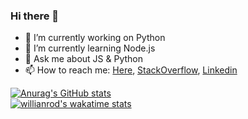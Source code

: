 ### Hi there 👋

<!--
**alifakoor/alifakoor** is a ✨ _special_ ✨ repository because its `README.md` (this file) appears on your GitHub profile.

Here are some ideas to get you started:

- 🔭 I’m currently working on ...
- 🌱 I’m currently learning ...
- 👯 I’m looking to collaborate on ...
- 🤔 I’m looking for help with ...
- 💬 Ask me about ...
- 📫 How to reach me: ...
- 😄 Pronouns: ...
- ⚡ Fun fact: ...
-->

- 🔭 I’m currently working on Python
- 🌱 I’m currently learning Node.js
- 💬 Ask me about JS & Python
- 📫 How to reach me: [Here](https://github.com/alifakoor), [StackOverflow](https://stackoverflow.com/users/7333979/ali-fakoor), [Linkedin](https://www.linkedin.com/in/alifakoor13/)

[![Anurag's GitHub stats](https://github-readme-stats.vercel.app/api?username=alifakoor&show_icons=true&theme=dark)](https://github.com/alifakoor)
<br />
[![willianrod's wakatime stats](https://github-readme-stats.vercel.app/api/wakatime?username=alifakoor&show_icons=true&theme=dark)](https://wakatime.com/@alifakoor)
